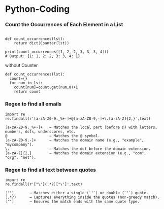 # Python-Coding

### Count the Occurrences of Each Element in a List
```from collections import Counter

def count_occurrences(lst):
    return dict(Counter(lst))

print(count_occurrences([1, 2, 2, 3, 3, 3, 4]))  
# Output: {1: 1, 2: 2, 3: 3, 4: 1}
```
without Counter
```
def count_occurrences(lst):
  count={}
  for num in lst:
    count[num]=count.get(num,0)+1
    return count
```

### Regex to find all emails
```
import re
re.findall(r'[a-zA-Z0-9._%+-]+@[a-zA-Z0-9,-]+\.[a-zA-Z]{2,}',text)
```
```
[a-zA-Z0-9._%+-]+   → Matches the local part (before @) with letters, numbers, dots, underscores, etc.
@                   → Matches the @ symbol.
[a-zA-Z0-9.-]+      → Matches the domain name (e.g., "example", "mycompany").
\.                  → Matches the dot before the domain extension.
[a-zA-Z]{2,}        → Matches the domain extension (e.g., "com", "org", "net").

```

### Regex to find all text between quotes
```
import re
re.findall(r'["\'](.*?)["\']',text)
```
```
["']       → Matches either a single (`'`) or double (`"`) quote.
(.*?)      → Captures everything inside the quotes (non-greedy match).
["']       → Ensures the match ends with the same quote type.

```


